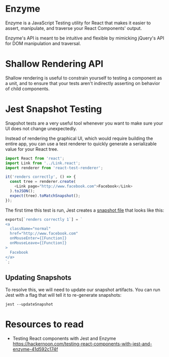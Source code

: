 Enzyme
=======

Enzyme is a JavaScript Testing utility for React that makes it easier to assert, manipulate,
and traverse your React Components' output.

Enzyme's API is meant to be intuitive and flexible by mimicking jQuery's API for DOM manipulation
and traversal.

# Shallow Rendering API

Shallow rendering is useful to constrain yourself to testing a component as a unit, and to ensure
that your tests aren't indirectly asserting on behavior of child components.

Jest Snapshot Testing
=======================

Snapshot tests are a very useful tool whenever you want to make sure your UI does not change unexpectedly.

Instead of rendering the graphical UI, which would require building the entire app, you can use a test renderer to quickly generate a serializable value for your React tree.


```javascript
import React from 'react';
import Link from '../Link.react';
import renderer from 'react-test-renderer';

it('renders correctly', () => {
  const tree = renderer.create(
    <Link page="http://www.facebook.com">Facebook</Link>
  ).toJSON();
  expect(tree).toMatchSnapshot();
});
```

The first time this test is run, Jest creates a [snapshot file](https://github.com/facebook/jest/blob/master/examples/snapshot/__tests__/__snapshots__/Link.react-test.js.snap) that looks like this:

```javascript
exports[`renders correctly 1`] = `
<a
  className="normal"
  href="http://www.facebook.com"
  onMouseEnter={[Function]}
  onMouseLeave={[Function]}
>
  Facebook
</a>
`;
```

## Updating Snapshots

To resolve this, we will need to update our snapshot artifacts. You can run Jest with a flag that will tell it to re-generate snapshots:

```
jest --updateSnapshot
```


# Resources to read

* Testing React components with Jest and Enzyme
https://hackernoon.com/testing-react-components-with-jest-and-enzyme-41d592c174f